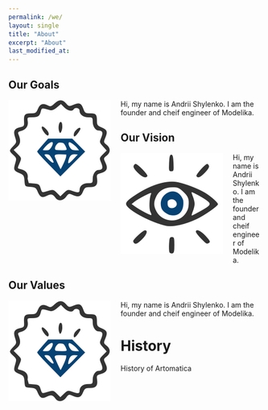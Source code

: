 ```yaml
---
permalink: /we/
layout: single
title: "About"
excerpt: "About"
last_modified_at:
---
```


## Our Goals
<img style="float: left; padding-left: 0px; padding-bottom: 10px; padding-right: 20px;" src="/assets/images/mission/goals.svg" > 
Hi, my name is Andrii Shylenko. I am the founder and cheif engineer of Modelika.

## Our Vision
<img style="float: left; padding-left: 0px; padding-bottom: 10px; padding-right: 20px;" src="/assets/images/mission/vision.svg" >
Hi, my name is Andrii Shylenko. I am the founder and cheif engineer of Modelika.

## Our Values
<img style="float: left; padding-left: 0px; padding-bottom: 10px; padding-right: 20px;" src="/assets/images/mission/values.svg" >
Hi, my name is Andrii Shylenko. I am the founder and cheif engineer of Modelika.

# History

History of Artomatica
